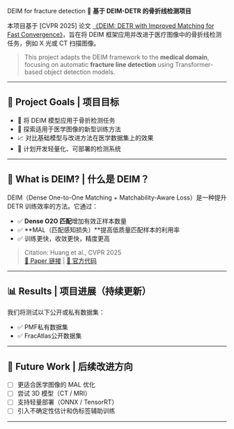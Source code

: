 DEIM for fracture detection
🩻 **基于 DEIM-DETR 的骨折线检测项目**

本项目基于 [CVPR 2025] 论文 [《DEIM: DETR with Improved Matching for Fast Convergence》](https://www.shihuahuang.cn/DEIM/)，旨在将 DEIM 框架应用并改进于医疗图像中的骨折线检测任务，例如 X 光或 CT 扫描图像。

> This project adapts the DEIM framework to the **medical domain**, focusing on automatic **fracture line detection** using Transformer-based object detection models.

---

## 🎯 Project Goals | 项目目标

- 🔬 将 DEIM 模型应用于骨折检测任务  
- 🧠 探索适用于医学图像的新型训练方法  
- 📈 对比基础模型与改进方法在医学数据集上的效果  
- 🧪 计划开发轻量化、可部署的检测系统

---

## 🧠 What is DEIM? | 什么是 DEIM？

DEIM（Dense One-to-One Matching + Matchability-Aware Loss）是一种提升 DETR 训练效率的方法。它通过：

- ✅ **Dense O2O 匹配**增加有效正样本数量
- ✅ **MAL（匹配感知损失）**提高低质量匹配样本的利用率
- ✅ 训练更快，收敛更快，精度更高

> Citation: Huang et al., CVPR 2025  
> [📄 Paper 链接](https://www.shihuahuang.cn/DEIM/) | [🔗 官方代码](https://github.com/IDEA-Research/DEIM)

---

## 📊 Results | 项目进展（持续更新）

我们将测试以下公开或私有数据集：

- ✅ PMF私有数据集
- ✅ FracAtlas公开数据集
---

## 🔬 Future Work | 后续改进方向

- [ ] 更适合医学图像的 MAL 优化
- [ ] 尝试 3D 模型（CT / MRI）
- [ ] 支持轻量部署（ONNX / TensorRT）
- [ ] 引入不确定性估计和伪标签辅助训练

---

